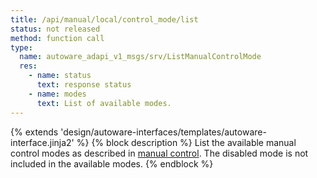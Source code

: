 ```yaml
---
title: /api/manual/local/control_mode/list
status: not released
method: function call
type:
  name: autoware_adapi_v1_msgs/srv/ListManualControlMode
  res:
    - name: status
      text: response status
    - name: modes
      text: List of available modes.
---
```


{% extends 'design/autoware-interfaces/templates/autoware-interface.jinja2' %}
{% block description %}
List the available manual control modes as described in [manual control](../../../../../features/manual-control.md).
The disabled mode is not included in the available modes.
{% endblock %}
